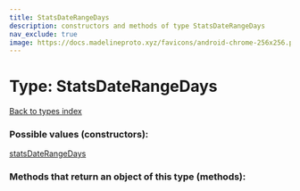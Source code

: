 ```yaml
---
title: StatsDateRangeDays
description: constructors and methods of type StatsDateRangeDays
nav_exclude: true
image: https://docs.madelineproto.xyz/favicons/android-chrome-256x256.png
---
```

# Type: StatsDateRangeDays
[Back to types index](index.html)



### Possible values (constructors):

[statsDateRangeDays](/API_docs/constructors/statsDateRangeDays.html)  



### Methods that return an object of this type (methods):



